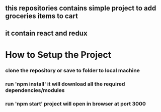 ## this repositories contains simple project to add groceries items to cart

## it contain react and redux

# How to Setup the Project 

### clone the repository or save to folder to local machine

### run 'npm install' it will download all the required dependencies/modules

### run 'npm start' project will open in browser at port 3000


